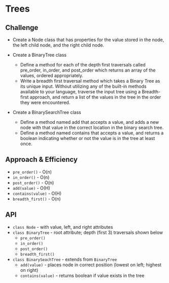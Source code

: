# Trees

## Challenge
* Create a Node class that has properties for the value stored in the node, the left child node, and the right child node.
* Create a BinaryTree class
    * Define a method for each of the depth first traversals called pre_order, in_order, and post_order which returns an array of the values, ordered appropriately.
    * Write a breadth first traversal method which takes a Binary Tree as its unique input. Without utilizing any of the built-in methods available to your language, traverse the input tree using a Breadth-first approach, and return a list of the values in the tree in the order they were encountered.

* Create a BinarySearchTree class
    * Define a method named add that accepts a value, and adds a new node with that value in the correct location in the binary search tree.
    * Define a method named contains that accepts a value, and returns a boolean indicating whether or not the value is in the tree at least once.

## Approach & Efficiency
* `pre_order()` - O(n)
* `in_order()` - O(n)
* `post_order()` - O(n)
* `add(value)` - O(H)
* `contains(value)` - O(H)
* `breadth_first()` - O(n)
## API
* `class Node` - with value, left, and right attributes
* `class BinaryTree` - root attribute; depth (first 3) traversals shown below
    * `pre_order()` 
    * `in_order()`
    * `post_order()`
    * `breadth_first()`
* `class BinarySeachTree` - extends from `BinaryTree`
    * `add(value)` - places node in correct position (lowest on left; highest on right)
    * `contains(value)` - returns boolean if value exists in the tree
